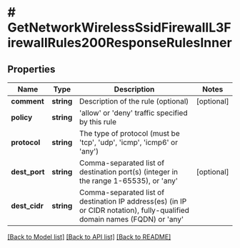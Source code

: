 # # GetNetworkWirelessSsidFirewallL3FirewallRules200ResponseRulesInner

## Properties

Name | Type | Description | Notes
------------ | ------------- | ------------- | -------------
**comment** | **string** | Description of the rule (optional) | [optional]
**policy** | **string** | &#39;allow&#39; or &#39;deny&#39; traffic specified by this rule |
**protocol** | **string** | The type of protocol (must be &#39;tcp&#39;, &#39;udp&#39;, &#39;icmp&#39;, &#39;icmp6&#39; or &#39;any&#39;) |
**dest_port** | **string** | Comma-separated list of destination port(s) (integer in the range 1-65535), or &#39;any&#39; | [optional]
**dest_cidr** | **string** | Comma-separated list of destination IP address(es) (in IP or CIDR notation), fully-qualified domain names (FQDN) or &#39;any&#39; |

[[Back to Model list]](../../README.md#models) [[Back to API list]](../../README.md#endpoints) [[Back to README]](../../README.md)
